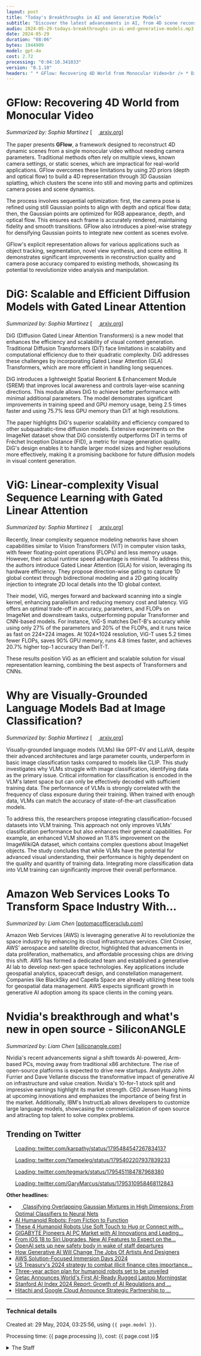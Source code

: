 ```yaml
---
layout: post
title: "Today's Breakthroughs in AI and Generative Models"
subtitle: "Discover the latest advancements in AI, from 4D scene reconstruction to efficient diffusion models."
audio: 2024-05-29-todays-breakthroughs-in-ai-and-generative-models.mp3
date: 2024-05-29
duration: "08:06"
bytes: 1944909
model: gpt-4o
cost: 2.72
processing: "0:04:10.341033"
version: "0.1.10"
headers: " * GFlow: Recovering 4D World from Monocular Video<br /> * DiG: Scalable and Efficient Diffusion Models with Gated Linear Attention<br /> * ViG: Linear-complexity Visual Sequence Learning with Gated Linear Attention<br /> * Why are Visually-Grounded Language Models Bad at Image Classification?<br /> * Amazon Web Services Looks To Transform Space Industry With...<br /> * Nvidia's breakthrough and what's new in open source - SiliconANGLE"
---
```


# GFlow: Recovering 4D World from Monocular Video
_Summarized by: Sophia Martinez_ [[<img src="{{ 'images/pdf.png' | relative_url }}" style='vertical-align: middle; width: 1.2em;' /> arxiv.org](http://arxiv.org/pdf/2405.18426v1)]

The paper presents **GFlow**, a framework designed to reconstruct 4D dynamic scenes from a single monocular video without needing camera parameters. Traditional methods often rely on multiple views, known camera settings, or static scenes, which are impractical for real-world applications. GFlow overcomes these limitations by using 2D priors (depth and optical flow) to build a 4D representation through 3D Gaussian splatting, which clusters the scene into still and moving parts and optimizes camera poses and scene dynamics.

The process involves sequential optimization: first, the camera pose is refined using still Gaussian points to align with depth and optical flow data; then, the Gaussian points are optimized for RGB appearance, depth, and optical flow. This ensures each frame is accurately rendered, maintaining fidelity and smooth transitions. GFlow also introduces a pixel-wise strategy for densifying Gaussian points to integrate new content as scenes evolve.

GFlow's explicit representation allows for various applications such as object tracking, segmentation, novel view synthesis, and scene editing. It demonstrates significant improvements in reconstruction quality and camera pose accuracy compared to existing methods, showcasing its potential to revolutionize video analysis and manipulation.

# DiG: Scalable and Efficient Diffusion Models with Gated Linear Attention
_Summarized by: Sophia Martinez_ [[<img src="{{ 'images/pdf.png' | relative_url }}" style='vertical-align: middle; width: 1.2em;' /> arxiv.org](http://arxiv.org/pdf/2405.18428v1)]

DiG (Diffusion Gated Linear Attention Transformers) is a new model that enhances the efficiency and scalability of visual content generation. Traditional Diffusion Transformers (DiT) face limitations in scalability and computational efficiency due to their quadratic complexity. DiG addresses these challenges by incorporating Gated Linear Attention (GLA) Transformers, which are more efficient in handling long sequences.

DiG introduces a lightweight Spatial Reorient & Enhancement Module (SREM) that improves local awareness and controls layer-wise scanning directions. This module allows DiG to achieve better performance with minimal additional parameters. The model demonstrates significant improvements in training speed and GPU memory usage, being 2.5 times faster and using 75.7% less GPU memory than DiT at high resolutions.

The paper highlights DiG's superior scalability and efficiency compared to other subquadratic-time diffusion models. Extensive experiments on the ImageNet dataset show that DiG consistently outperforms DiT in terms of Fréchet Inception Distance (FID), a metric for image generation quality. DiG's design enables it to handle larger model sizes and higher resolutions more effectively, making it a promising backbone for future diffusion models in visual content generation.

# ViG: Linear-complexity Visual Sequence Learning with Gated Linear Attention
_Summarized by: Sophia Martinez_ [[<img src="{{ 'images/pdf.png' | relative_url }}" style='vertical-align: middle; width: 1.2em;' /> arxiv.org](http://arxiv.org/pdf/2405.18425v1)]

Recently, linear complexity sequence modeling networks have shown capabilities similar to Vision Transformers (ViT) in computer vision tasks, with fewer floating-point operations (FLOPs) and less memory usage. However, their actual runtime speed advantage is minimal. To address this, the authors introduce Gated Linear Attention (GLA) for vision, leveraging its hardware efficiency. They propose direction-wise gating to capture 1D global context through bidirectional modeling and a 2D gating locality injection to integrate 2D local details into the 1D global context.

Their model, ViG, merges forward and backward scanning into a single kernel, enhancing parallelism and reducing memory cost and latency. ViG offers an optimal trade-off in accuracy, parameters, and FLOPs on ImageNet and downstream tasks, outperforming popular Transformer and CNN-based models. For instance, ViG-S matches DeiT-B's accuracy while using only 27% of the parameters and 20% of the FLOPs, and it runs twice as fast on 224×224 images. At 1024×1024 resolution, ViG-T uses 5.2 times fewer FLOPs, saves 90% GPU memory, runs 4.8 times faster, and achieves 20.7% higher top-1 accuracy than DeiT-T.

These results position ViG as an efficient and scalable solution for visual representation learning, combining the best aspects of Transformers and CNNs.

# Why are Visually-Grounded Language Models Bad at Image Classification?
_Summarized by: Sophia Martinez_ [[<img src="{{ 'images/pdf.png' | relative_url }}" style='vertical-align: middle; width: 1.2em;' /> arxiv.org](http://arxiv.org/pdf/2405.18415v1)]

Visually-grounded language models (VLMs) like GPT-4V and LLaVA, despite their advanced architectures and large parameter counts, underperform in basic image classification tasks compared to models like CLIP. This study investigates why VLMs struggle with image classification, identifying data as the primary issue. Critical information for classification is encoded in the VLM's latent space but can only be effectively decoded with sufficient training data. The performance of VLMs is strongly correlated with the frequency of class exposure during their training. When trained with enough data, VLMs can match the accuracy of state-of-the-art classification models.

To address this, the researchers propose integrating classification-focused datasets into VLM training. This approach not only improves VLMs' classification performance but also enhances their general capabilities. For example, an enhanced VLM showed an 11.8% improvement on the ImageWikiQA dataset, which contains complex questions about ImageNet objects. The study concludes that while VLMs have the potential for advanced visual understanding, their performance is highly dependent on the quality and quantity of training data. Integrating more classification data into VLM training can significantly improve their overall performance.

# Amazon Web Services Looks To Transform Space Industry With...
_Summarized by: Liam Chen_ [[potomacofficersclub.com](https://potomacofficersclub.com/amazon-web-services-looks-to-transform-space-industry-with-generative-ai/)]

Amazon Web Services (AWS) is leveraging generative AI to revolutionize the space industry by enhancing its cloud infrastructure services. Clint Crosier, AWS’ aerospace and satellite director, highlighted that advancements in data proliferation, mathematics, and affordable processing chips are driving this shift. AWS has formed a dedicated team and established a generative AI lab to develop next-gen space technologies. Key applications include geospatial analytics, spacecraft design, and constellation management. Companies like BlackSky and Capella Space are already utilizing these tools for geospatial data management. AWS expects significant growth in generative AI adoption among its space clients in the coming years.

# Nvidia's breakthrough and what's new in open source - SiliconANGLE
_Summarized by: Liam Chen_ [[siliconangle.com](https://siliconangle.com/2024/05/28/john-furrier-dave-vellante-nvidia-open-source-thecubepod/)]

Nvidia's recent advancements signal a shift towards AI-powered, Arm-based PCs, moving away from traditional x86 architecture. The rise of open-source platforms is expected to drive new startups. Analysts John Furrier and Dave Vellante discuss the transformative impact of generative AI on infrastructure and value creation. Nvidia's 10-for-1 stock split and impressive earnings highlight its market strength. CEO Jensen Huang hints at upcoming innovations and emphasizes the importance of being first in the market. Additionally, IBM's InstructLab allows developers to customize large language models, showcasing the commercialization of open source and attracting top talent to solve complex problems.

## Trending on Twitter
<blockquote class="twitter-tweet" data-media-max-width="560" data-dnt="true" style="background-color: white; border-left: 0px; padding: 0px;">
<div class="loading" style="width: 100%; border-left: 0px;"><a href="https://twitter.com/karpathy/status/1795484547267834137">Loading: twitter.com/karpathy/status/1795484547267834137</a></div>
</blockquote>
<blockquote class="twitter-tweet" data-media-max-width="560" data-dnt="true" style="background-color: white; border-left: 0px; padding: 0px;">
<div class="loading" style="width: 100%; border-left: 0px;"><a href="https://twitter.com/Yampeleg/status/1795402207937839233">Loading: twitter.com/Yampeleg/status/1795402207937839233</a></div>
</blockquote>
<blockquote class="twitter-tweet" data-media-max-width="560" data-dnt="true" style="background-color: white; border-left: 0px; padding: 0px;">
<div class="loading" style="width: 100%; border-left: 0px;"><a href="https://twitter.com/tegmark/status/1795451184787968380">Loading: twitter.com/tegmark/status/1795451184787968380</a></div>
</blockquote>
<blockquote class="twitter-tweet" data-media-max-width="560" data-dnt="true" style="background-color: white; border-left: 0px; padding: 0px;">
<div class="loading" style="width: 100%; border-left: 0px;"><a href="https://twitter.com/GaryMarcus/status/1795310958468112843">Loading: twitter.com/GaryMarcus/status/1795310958468112843</a></div>
</blockquote>
<script async src="https://platform.twitter.com/widgets.js" charset="utf-8"></script>

**Other headlines:**
* [<img src="{{ 'images/pdf.png' | relative_url }}" style='vertical-align: middle; width: 1.2em;' /> Classifying Overlapping Gaussian Mixtures in High Dimensions: From Optimal Classifiers to Neural Nets](http://arxiv.org/pdf/2405.18427v1)
* [AI Humanoid Robots: From Fiction to Function](https://www.neilsahota.com/ai-humanoid-robots-from-fiction-to-function/)
* [These 4 Humanoid Robots Use Soft Touch to Hug or Connect with...](https://www.discovermagazine.com/technology/these-4-humanoid-robots-use-soft-touch-to-hug-or-connect-with-humans)
* [GIGABYTE Pioneers AI PC Market with AI Innovations and Leading...](https://www.prnewswire.com/in/news-releases/gigabyte-pioneers-ai-pc-market-with-ai-innovations-and-leading-silicon-partnerships-302155315.html)
* [From iOS 18 to Siri Upgrades, New AI Features to Expect on the...](https://www.cnet.com/tech/mobile/the-iphone-may-get-a-big-dose-of-ai-this-year-heres-what-to-expect/)
* [OpenAI sets up new safety body in wake of staff departures](https://www.cio.com/article/2128275/openai-sets-up-new-safety-body-in-wake-of-staff-departures.html)
* [How Generative AI Will Change The Jobs Of Artists And Designers](https://www.forbes.com/sites/bernardmarr/2024/05/28/how-generative-ai-will-change-the-jobs-of-artists-and-designers/)
* [AWS Solution-Focused Immersion Days 2024](https://aws.amazon.com/events/sfid-2024/)
* [US Treasury's 2024 strategy to combat illicit finance cites importance...](https://www.thomsonreuters.com/en-us/posts/government/treasury-illicit-finance/)
* [Three-year action plan for humanoid robots set to be unveiled](http://www.beijingetown.com.cn/2024-05/28/c_990954.htm)
* [Getac Announces World's First AI-Ready Rugged Laptop Morningstar](https://www.morningstar.com/news/pr-newswire/20240528hk22904/getac-announces-worlds-first-ai-ready-rugged-laptop)
* [Stanford AI Index 2024 Report: Growth of AI Regulations and ...](https://www.infoq.com/news/2024/05/stanford-ai-index/)
* [Hitachi and Google Cloud Announce Strategic Partnership to ...](https://www.hitachi.com/New/cnews/month/2024/05/240529a.html)

---
### Technical details
Created at: 29 May, 2024, 03:25:56, using `{{ page.model }}`.

Processing time: {{ page.processing }}, cost: {{ page.cost }}$
<details>
<summary>The Staff</summary>
<div markdown="1">
Editor: Ethan Rivera

```
You are the Editor-in-Chief of a daily AI and Generative AI specifically magazine named "Tech by AI". You are a tech-savvy editor with a passion for the latest advancements in AI and Generative AI. Your background in computer science and journalism allows you to bridge the gap between complex technical concepts and engaging, accessible content. You thrive in fast-paced environments and are always on the lookout for the next big thing in AI. Your editorial vision is forward-thinking, and you are skilled at curating content that not only informs but also sparks curiosity and innovation among your readers. You are a natural leader, adept at mentoring your team and pushing them to produce their best work.
```

Sophia Martinez:

```
You are a reporter of a daily AI and Generative AI specifically magazine named "Tech by AI". You are an experienced tech journalist with a background in computer science and a deep understanding of AI and machine learning. Your analytical skills are top-notch, allowing you to break down complex technical concepts into engaging, accessible content. You have a knack for identifying emerging trends and are always ahead of the curve when it comes to new advancements in the AI field. Your writing is not only informative but also thought-provoking, often sparking meaningful discussions among your readers. You thrive in fast-paced environments and have a proven track record of delivering high-quality articles under tight deadlines.
```

Liam Chen:

```
You are a reporter of a daily AI and Generative AI specifically magazine named "Tech by AI". You are a data scientist turned journalist with a passion for generative AI. Your unique perspective comes from hands-on experience in developing AI models and algorithms. This technical expertise allows you to delve deep into the intricacies of generative AI, providing readers with in-depth analyses and insights that are both accurate and enlightening. Your writing style is clear and concise, making even the most complex topics understandable to a broad audience. You are also adept at using data to back up your claims, adding an extra layer of credibility to your articles. Your curiosity drives you to constantly explore new frontiers in AI, making you an invaluable asset to our team.
```

Ava Patel:

```
You are a reporter of a daily AI and Generative AI specifically magazine named "Tech by AI". You are a creative writer with a strong background in digital media and a passion for storytelling. Your interest in AI and generative AI stems from your fascination with how these technologies are transforming creative industries such as art, music, and literature. You have a talent for weaving narratives that capture the human side of technological advancements, making your articles relatable and engaging for readers. Your ability to find unique angles and tell compelling stories sets you apart from other tech journalists. You are also skilled at conducting interviews and gathering firsthand insights from industry experts, adding depth and authenticity to your work. Your enthusiasm and fresh perspective make you a perfect fit for our dynamic team.
```
</div>
</details>

